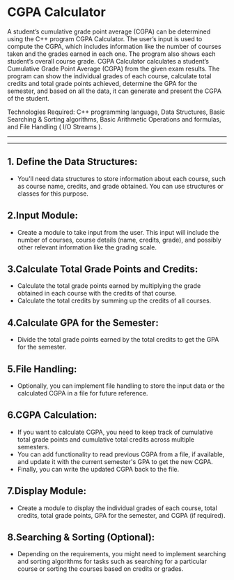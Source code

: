 # CGPA Calculator
A student’s cumulative grade point average (CGPA) can be determined using the C++ program CGPA Calculator. The user’s input is used to compute the CGPA, which includes information like the number of courses taken and the grades earned in each one. The program also shows each student’s overall course grade. CGPA Calculator calculates a student’s Cumulative Grade Point Average (CGPA) from the given exam results. The program can show the individual grades of each course, calculate total credits and total grade points achieved, determine the GPA for the semester, and based on all the data, it can generate and present the CGPA of the student. 

Technologies Required: C++ programming language, Data Structures, Basic Searching & Sorting algorithms, Basic Arithmetic Operations and formulas, and File Handling ( I/O Streams ).

------
------

## 1. Define the Data Structures:
- You'll need data structures to store information about each course, such as course name, credits, and grade obtained. You can use structures or classes for this purpose.

## 2.Input Module:
- Create a module to take input from the user. This input will include the number of courses, course details (name, credits, grade), and possibly other relevant information like the grading scale.

## 3.Calculate Total Grade Points and Credits:
- Calculate the total grade points earned by multiplying the grade obtained in each course with the credits of that course.
- Calculate the total credits by summing up the credits of all courses.

## 4.Calculate GPA for the Semester:
- Divide the total grade points earned by the total credits to get the GPA for the semester.

## 5.File Handling:
- Optionally, you can implement file handling to store the input data or the calculated CGPA in a file for future reference.

## 6.CGPA Calculation:
- If you want to calculate CGPA, you need to keep track of cumulative total grade points and cumulative total credits across multiple semesters.
- You can add functionality to read previous CGPA from a file, if available, and update it with the current semester's GPA to get the new CGPA.
- Finally, you can write the updated CGPA back to the file.

## 7.Display Module:
- Create a module to display the individual grades of each course, total credits, total grade points, GPA for the semester, and CGPA (if required).

## 8.Searching & Sorting (Optional):
- Depending on the requirements, you might need to implement searching and sorting algorithms for tasks such as searching for a particular course or sorting the courses based on credits or grades.